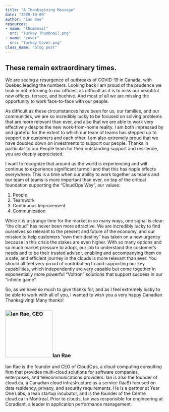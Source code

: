 ```yaml
---
title: "A Thanksgiving Message"
date: "2020-10-09"
author: "Ian Rae"
resources:
- name: "thumbnail"
  src: "Turkey Thumbnail.png"
- name: "cover"
  src: "Turkey Cover.png"
class_name: "blog post"
---
```


<h2>These remain extraordinary times.</h2>

<p>We are seeing a resurgence of outbreaks of COVID-19 in Canada, with Quebec leading the numbers. Looking back I am proud of the prudence we took in not returning to our offices, as difficult as it is to miss our beautiful new offices, terrace, and beehive. And most of all we are missing the opportunity to work face-to-face with our people.</p>

<p>As difficult as these circumstances have been for us, our families, and our communities, we are so incredibly lucky to be focused on solving problems that are more relevant than ever, and also that we are able to work very effectively despite the new work-from-home reality. I am both impressed by and grateful for the extent to which our team of teams has stepped up to support our customers and each other. I am also extremely proud that we have doubled down on investments to support our people. Thanks in particular to our People team for their outstanding support and resilience, you are deeply appreciated.</p>

<p>I want to recognize that around us the world is experiencing and will continue to experience significant turmoil and that this has ripple effects everywhere. This is a time when our ability to work together as teams and our team of teams is more important than ever, on top of the critical foundation supporting the “CloudOps Way”, our values:</p>

<ol>
  <li>People</li>
  <li>Teamwork</li>
  <li>Continuous Improvement</li>
  <li>Communication</li>
</ol>

<p>While it is a strange time for the market in so many ways, one signal is clear: “the cloud” has never been more attractive. We are incredibly lucky to find ourselves so relevant to the present and future of the economy, and our mission to help customers “own their destiny” has taken on a new urgency because in this crisis the stakes are even higher. With so many options and so much market pressure to adopt, our job to understand the customer’s needs and to be their trusted advisor, enabling and accompanying them on a safe, and efficient journey in the clouds is more relevant than ever. You should all feel very proud of contributing to and supporting our key capabilities, which independently are very capable but come together in exponentially more powerful “Voltron” solutions that support success in our “infinite game”.</p>

<p>So, as we have so much to give thanks for, and as I feel extremely lucky to be able to work with all of you, I wanted to wish you a very happy Canadian Thanksgiving! Many thanks!</p>

<h3><img class="alignleft" title="Ian Rae" src="/images/blog/post/irae_150x150.jpeg" alt="Ian Rae, CEO" width="150">Ian Rae</h3><p>Ian Rae is the founder and CEO of CloudOps, a cloud computing consulting firm that provides multi-cloud solutions for software companies, enterprises, and telecommunications providers. Ian is also the founder of cloud.ca, a Canadian cloud infrastructure as a service (IaaS) focused on data residency, privacy, and security requirements. He is a partner at Year One Labs, a lean startup incubator, and is the founder of the Centre cloud.ca in Montreal. Prior to clouds, Ian was responsible for engineering at Coradiant, a leader in application performance management.</p>